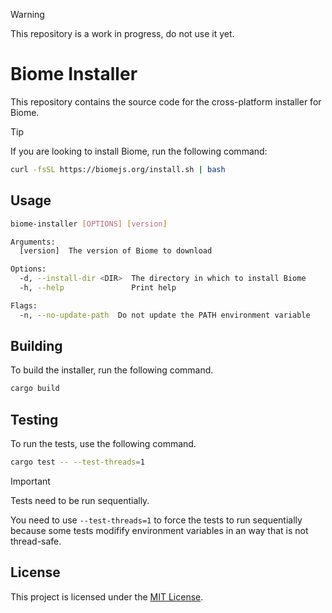 > [!WARNING]
> This repository is a work in progress, do not use it yet.

# Biome Installer

This repository contains the source code for the cross-platform installer for
Biome.

> [!TIP] 
> If you are looking to install Biome, run the following command:
> ```bash
> curl -fsSL https://biomejs.org/install.sh | bash
> ```

## Usage

```bash
biome-installer [OPTIONS] [version]

Arguments:
  [version]  The version of Biome to download

Options:
  -d, --install-dir <DIR>  The directory in which to install Biome
  -h, --help               Print help

Flags:
  -n, --no-update-path  Do not update the PATH environment variable
```

## Building

To build the installer, run the following command.

```bash
cargo build
```

## Testing

To run the tests, use the following command.

```bash
cargo test -- --test-threads=1
```

> [!IMPORTANT] 
> 
> Tests need to be run sequentially.
>
> You need to use `--test-threads=1` to force the tests to run sequentially
> because some tests modifify environment variables in an way that is not
> thread-safe.

## License

This project is licensed under the [MIT License](LICENSE).

